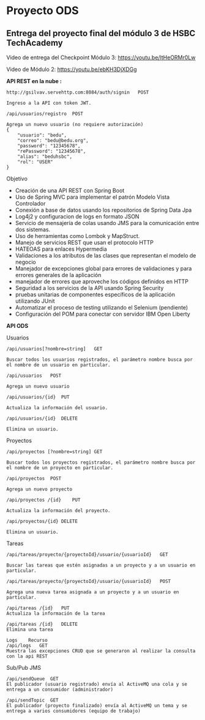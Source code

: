 # Proyecto ODS
## Entrega del proyecto final del módulo 3 de HSBC TechAcademy 

Video de entrega del Checkpoint Módulo 3:
<https://youtu.be/ltHeORMr0Lw>

Video de Módulo 2:
<https://youtu.be/ebKH3DjXDGg>

**API REST  en la nube :**
```
http://gsilvav.servehttp.com:8084/auth/signin	POST	

Ingreso a la API con token JWT.
```

```
/api/usuarios/registro	POST

Agrega un nuevo usuario (no requiere autorización)
{
    "usuario": "bedu",
    "correo": "bedu@bedu.org",
    "password": "12345678",
    "rePassword": "12345678",
    "alias": "beduhsbc",
    "rol": "USER"
}

```
Objetivo
- Creación de una API REST con Spring Boot
- Uso de Spring MVC para implementar el patrón Modelo Vista Controlador
- Conexión a base de datos usando los repositorios de Spring Data Jpa
- Log4j2 y configuracion de logs en formato JSON 
- Servicio de mensajería de colas usando JMS para la comunicación entre dos sistemas.
- Uso de herramientas como Lombok y MapStruct.
- Manejo de servicios REST que usan el  protocolo HTTP
- HATEOAS para enlaces Hypermedia
- Validaciones a los  atributos de las   clases que  representan el   modelo de negocio
- Manejador de   excepciones   global para  errores de   validaciones y   para errores  generales de la   aplicación
- manejador de errores que  aproveche los códigos definidos en HTTP
- Seguridad  a los servicios de la  API usando Spring  Security
- pruebas unitarias de componentes  específicos de la  aplicación  utilizando JUnit
- Automatizar el   proceso de testing  utilizando el   Selenium (pendiente)
- Configuración del POM para conectar con servidor IBM Open Liberty


**API ODS**

Usuarios

```
/api/usuarios[?nombre=string]	GET	

Buscar todos los usuarios registrados, el parámetro nombre busca por el nombre de un usuario en particular.
```
```
/api/usuarios	POST

Agrega un nuevo usuario
```
```
/api/usuarios/{id}	PUT	

Actualiza la información del usuario.
```
```
/api/usuarios/{id}	DELETE	

Elimina un usuario.
```
Proyectos

```
/api/proyectos [?nombre=string]	GET	

Buscar todos los proyectos registrados, el parámetro nombre busca por el nombre de un proyecto en particular.
```
```
/api/proyectos	POST	

Agrega un nuevo proyecto
```
```
/api/proyectos /{id}	PUT	

Actualiza la información del proyecto.
```
```
/api/proyectos/{id}	DELETE	

Elimina un usuario.
```

Tareas
```
/api/tareas/proyecto/{proyectoId}/usuario/{usuarioId}	GET	

Buscar las tareas que estén asignadas a un proyecto y a un usuario en particular.
```
```
/api/tareas/proyecto/{proyectoId}/usuario/{usuarioId}	POST	

Agrega una nueva tarea asignada a un proyecto y a un usuario en particular.
```
```
/api/tareas /{id}	PUT
Actualiza la información de la tarea
```

```
/api/tareas /{id}	DELETE
Elimina una tarea	
```
```
Logs	Recurso
/api/logs	GET	
Muestra las excepciones CRUD que se generaron al realizar la consulta con la api REST
```

Sub/Pub JMS
```
/api/sendQueue	GET	
El publicador (usuario registrado) envía al ActiveMQ una cola y se entrega a un consumidor (administrador)
```

```
/api/sendTopic	GET	
El publicador (proyecto finalizado) envía al ActiveMQ un tema y se entrega a varios consumidores (equipo de trabajo)
```
